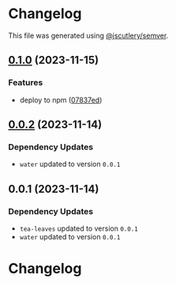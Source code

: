 # Changelog

This file was generated using [@jscutlery/semver](https://github.com/jscutlery/semver).

## [0.1.0](https://github.com/vaagnavanesyan/onyx/compare/tea-0.0.2...tea-0.1.0) (2023-11-15)


### Features

* deploy to npm ([07837ed](https://github.com/vaagnavanesyan/onyx/commit/07837ed86b049e35d426c6884b7ad80bd9277d70))

## [0.0.2](https://github.com/vaagnavanesyan/onyx/compare/tea-0.0.1...tea-0.0.2) (2023-11-14)

### Dependency Updates

* `water` updated to version `0.0.1`
## 0.0.1 (2023-11-14)

### Dependency Updates

* `tea-leaves` updated to version `0.0.1`
* `water` updated to version `0.0.1`
# Changelog
